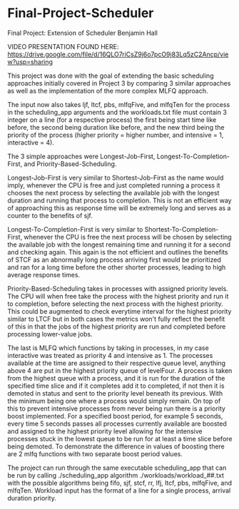 # Final-Project-Scheduler
Final Project: Extension of Scheduler
Benjamin Hall

VIDEO PRESENTATION FOUND HERE: https://drive.google.com/file/d/16QLO7riCsZ9j6o7pcO9j83Lq5zC2Ancp/view?usp=sharing

This project was done with the goal of extending the basic scheduling approaches initially covered in Project 3 by comparing 3 similar approaches as well as the implementation of the more complex MLFQ approach.

The input now also takes ljf, ltcf, pbs, mlfqFive, and mlfqTen for the process in the scheduling_app arguments and the workloads.txt file must contain 3 integer on a line (for a respective process) the first being start time like before, the second being duration like before, and the new third being the priority of the process (higher priority = higher number, and intensive = 1, interactive = 4).

The 3 simple approaches were Longest-Job-First, Longest-To-Completion-First, and Priority-Based-Scheduling.

Longest-Job-First is very similar to Shortest-Job-First as the name would imply, whenever the CPU is free and just completed running a process it chooses the next process by selecting the available job with the longest duration and running that process to completion. This is not an efficient way of approaching this as response time will be extremely long and serves as a counter to the benefits of sjf.

Longest-To-Completion-First is very similar to Shortest-To-Completion-First, whenever the CPU is free the next process will be chosen by selecting the available job with the longest remaining time and running it for a second and checking again. This again is the not efficient and outlines the benefits of STCF as an abnormally long process arriving first would be prioritized and ran for a long time before the other shorter processes, leading to high average response times.

Priority-Based-Scheduling takes in processes with assigned priority levels. The CPU will when free take the process with the highest priority and run it to completion, before selecting the next process with the highest priority. This could be augmented to check everytime interval for the highest priority similar to LTCF but in both cases the metrics won't fully reflect the benefit of this in that the jobs of the highest priority are run and completed before processing lower-value jobs.

The last is MLFQ which functions by taking in processes, in my case interactive was treated as priority 4 and intensive as 1. The processes available at the time are assigned to their respective queue level, anything above 4 are put in the highest priority queue of levelFour. A process is taken from the highest queue with a process, and it is run for the duration of the specified time slice and if it completes add it to completed, if not then it is demoted in status and sent to the priority level beneath its previous. With the minimum being one where a process would simply remain. On top of this to prevent intensive processes from never being run there is a priority boost implemented. For a specified boost period, for example 5 seconds, every time 5 seconds passes all processes currently available are boosted and assigned to the highest priority level allowing for the intensive processes stuck in the lowest queue to be run for at least a time slice before being demoted. To demonstrate the difference in values of boosting there are 2 mlfq functions with two separate boost period values. 

The project can run through the same executable scheduling_app that can be run by calling ./scheduling_app algorithm ./workloads/workload_##.txt with the possible algorithms being fifo, sjf, stcf, rr, lfj, ltcf, pbs, mlfqFive, and mlfqTen. Workload input has the format of a line for a single process, arrival duration priority.
